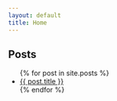 ```yaml
---
layout: default
title: Home
---
```


<h2>Posts</h2>
<ul class="post-list">
  {% for post in site.posts %}
    <li><a href="{{ post.url | relative_url }}">{{ post.title }}</a></li>
  {% endfor %}
</ul>
